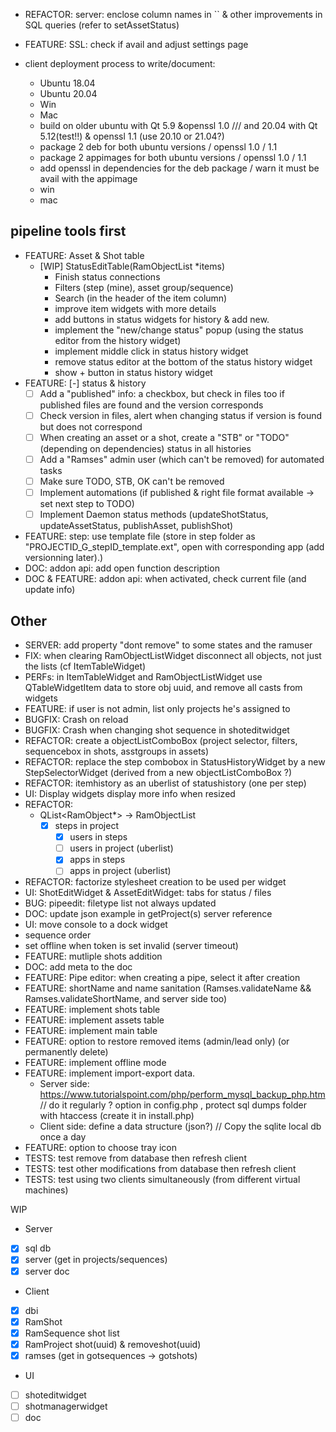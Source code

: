 - REFACTOR: server: enclose column names in `` & other improvements in SQL queries (refer to setAssetStatus)
- FEATURE: SSL: check if avail and adjust settings page

- client deployment process to write/document:
    - Ubuntu 18.04
    - Ubuntu 20.04
    - Win
    - Mac
    - build on older ubuntu with Qt 5.9 &openssl 1.0 /// and 20.04 with Qt 5.12(test!!) & openssl 1.1 (use 20.10 or 21.04?)
    - package 2 deb for both ubuntu versions / openssl 1.0 / 1.1
    - package 2 appimages for both ubuntu versions / openssl 1.0 / 1.1
    - add openssl in dependencies for the deb package / warn it must be avail with the appimage
    - win
    - mac

## pipeline tools first

- FEATURE: Asset & Shot table
    - [WIP] StatusEditTable(RamObjectList *items)  
        - Finish status connections
        - Filters (step (mine), asset group/sequence)
        - Search (in the header of the item column)
        - improve item widgets with more details
        - add buttons in status widgets for history & add new.
        - implement the "new/change status" popup (using the status editor from the history widget)
        - implement middle click in status history widget
        - remove status editor at the bottom of the status history widget
        - show + button in status history widget
- FEATURE: [-] status & history
    - [ ] Add a "published" info: a checkbox, but check in files too if published files are found and the version corresponds
    - [ ] Check version in files, alert when changing status if version is found but does not correspond
    - [ ] When creating an asset or a shot, create a "STB" or "TODO" (depending on dependencies) status in all histories
    - [ ] Add a "Ramses" admin user (which can't be removed) for automated tasks
    - [ ] Make sure TODO, STB, OK can't be removed
    - [ ] Implement automations (if published & right file format available -> set next step to TODO)
    - [ ] Implement Daemon status methods (updateShotStatus, updateAssetStatus, publishAsset, publishShot)
- FEATURE: step: use template file (store in step folder as "PROJECTID_G_stepID_template.ext", open with corresponding app (add versionning later).)
- DOC: addon api: add open function description
- DOC & FEATURE: addon api: when activated, check current file (and update info)

## Other

- SERVER: add property "dont remove" to some states and the ramuser
- FIX: when clearing RamObjectListWidget disconnect all objects, not just the lists (cf ItemTableWidget)
- PERFs: in ItemTableWidget and RamObjectListWidget use QTableWidgetItem data to store obj uuid, and remove all casts from widgets
- FEATURE: if user is not admin, list only projects he's assigned to
- BUGFIX: Crash on reload
- BUGFIX: Crash when changing shot sequence in shoteditwidget
- REFACTOR: create a objectListComboBox (project selector, filters, sequencebox in shots, asstgroups in assets)
- REFACTOR: replace the step combobox in StatusHistoryWidget by a new StepSelectorWidget (derived from a new objectListComboBox ?)
- REFACTOR: itemhistory as an uberlist of statushistory (one per step)
- UI: Display widgets display more info when resized
- REFACTOR:
    - QList<RamObject*> -> RamObjectList
        - [x] steps in project
            - [x] users in steps
            - [ ] users in project (uberlist)
            - [x] apps in steps
            - [ ] apps in project (uberlist)
- REFACTOR: factorize stylesheet creation to be used per widget
- UI: ShotEditWidget & AssetEditWidget: tabs for status / files
- BUG: pipeedit: filetype list not always updated
- DOC: update json example in getProject(s) server reference
- UI: move console to a dock widget
- sequence order
- set offline when token is set invalid (server timeout)
- FEATURE: mutliple shots addition
- DOC: add meta to the doc
- FEATURE: Pipe editor: when creating a pipe, select it after creation
- FEATURE: shortName and name sanitation (Ramses.validateName && Ramses.validateShortName, and server side too)
- FEATURE: implement shots table 
- FEATURE: implement assets table
- FEATURE: implement main table
- FEATURE: option to restore removed items (admin/lead only) (or permanently delete)
- FEATURE: implement offline mode
- FEATURE: implement import-export data.
    - Server side: https://www.tutorialspoint.com/php/perform_mysql_backup_php.htm // do it regularly ? option in config.php , protect sql dumps folder with htaccess (create it in install.php)
    - Client side: define a data structure (json?) // Copy the sqlite local db once a day
- FEATURE: option to choose tray icon
- TESTS: test remove from database then refresh client
- TESTS: test other modifications from database then refresh client
- TESTS: test using two clients simultaneously (from different virtual machines)

WIP 

- Server
- [x] sql db
- [x] server (get in projects/sequences)
- [x] server doc
- Client
- [x] dbi
- [x] RamShot
- [x] RamSequence shot list
- [x] RamProject shot(uuid) & removeshot(uuid)
- [x] ramses (get in gotsequences -> gotshots)
- UI
- [ ] shoteditwidget
- [ ] shotmanagerwidget
- [ ] doc
